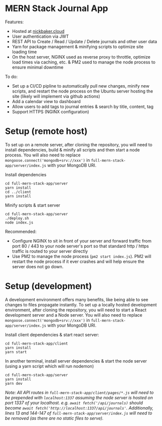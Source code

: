 # MERN Stack Journal App

Features:
- Hosted at [nickbaker.cloud](http://www.nickbaker.cloud)
- User authentication via JWT
- REST API to Create / Read / Update / Delete journals and other user data
- Yarn for package management & minifying scripts to optimize site loading time
- On the host server, NGINX used as reverse proxy to throttle, optimize load times via caching, etc. & PM2 used to manage the node process to ensure minimal downtime

To do:
- Set up a CI/CD pipline to automatically pull new changes, minify new scripts, and restart the node process on the Ubuntu server hosting the site (likely will implement via github actions)
- Add a calendar view to dashboard
- Allow users to add tags to journal entries & search by title, content, tag
- Support HTTPS (NGINX configuration)

# Setup (remote host)

To set up on a remote server, after cloning the repository, you will need to install dependencies, build & minify all scripts and then start a node process.
You will also need to replace `mongoose.connect('mongodb+srv://xxx')` in `full-mern-stack-app/server/index.js` with your MongoDB URI.

Install dependencies
```
cd full-mern-stack-app/server
yarn install
cd ../client
yarn install
```

Minify scripts & start server
```
cd full-mern-stack-app/server
./deploy.sh
node index.js
```

Recommended:
- Configure NGINX to sit in front of your server and forward traffic from port 80 / 443 to your node server's port so that standard http / https traffic is routed to your server directly
- Use PM2 to manage the node process (`pm2 start index.js`). PM2 will restart the node process if it ever crashes and will help ensure the server does not go down.

# Setup (development)

A development environment offers many benefits, like being able to see changes to files propagate instantly. To set up a locally hosted development environment, after cloning the repository, you will need to start a React development server and a Node server.
You will also need to replace `mongoose.connect('mongodb+srv://xxx')` in `full-mern-stack-app/server/index.js` with your MongoDB URI.

Install client dependencies & start react server:
```
cd full-mern-stack-app/client
yarn install
yarn start
```

In another terminal, install server dependencies & start the node server (using a yarn script which will run nodemon)
```
cd full-mern-stack-app/server
yarn install
yarn dev
```

*Note: All API routes in `full-mern-stack-app/client/pages/*.js` will need to be prepended with `localhost:1337` assuming the node server is hosted on port 1337 of your localhost.
e.g. `await fetch('/api/journals)` should become `await fetch('http://localhost:1337/api/journals'`. Additionally, lines 13 and 144-147 of `full-mern-stack-app/server/index.js` will need to be removed (as there are no static files to serve).*
